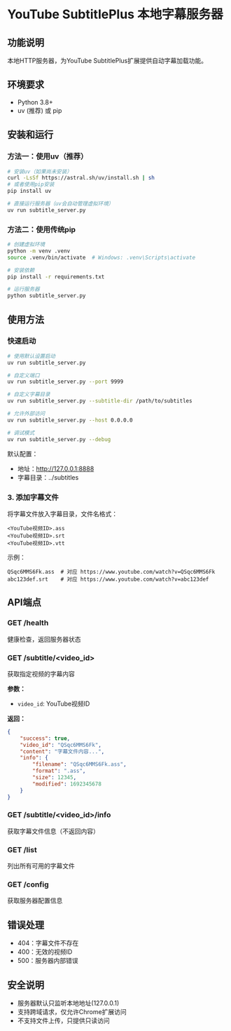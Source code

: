 # YouTube SubtitlePlus 本地字幕服务器

## 功能说明

本地HTTP服务器，为YouTube SubtitlePlus扩展提供自动字幕加载功能。

## 环境要求

- Python 3.8+
- uv (推荐) 或 pip

## 安装和运行

### 方法一：使用uv（推荐）

```bash
# 安装uv（如果尚未安装）
curl -LsSf https://astral.sh/uv/install.sh | sh
# 或者使用pip安装
pip install uv

# 直接运行服务器（uv会自动管理虚拟环境）
uv run subtitle_server.py
```

### 方法二：使用传统pip

```bash
# 创建虚拟环境
python -m venv .venv
source .venv/bin/activate  # Windows: .venv\Scripts\activate

# 安装依赖
pip install -r requirements.txt

# 运行服务器
python subtitle_server.py
```

## 使用方法

### 快速启动

```bash
# 使用默认设置启动
uv run subtitle_server.py

# 自定义端口
uv run subtitle_server.py --port 9999

# 自定义字幕目录
uv run subtitle_server.py --subtitle-dir /path/to/subtitles

# 允许外部访问
uv run subtitle_server.py --host 0.0.0.0

# 调试模式
uv run subtitle_server.py --debug
```

默认配置：
- 地址：http://127.0.0.1:8888
- 字幕目录：../subtitles

### 3. 添加字幕文件

将字幕文件放入字幕目录，文件名格式：
```
<YouTube视频ID>.ass
<YouTube视频ID>.srt
<YouTube视频ID>.vtt
```

示例：
```
QSqc6MMS6Fk.ass  # 对应 https://www.youtube.com/watch?v=QSqc6MMS6Fk
abc123def.srt    # 对应 https://www.youtube.com/watch?v=abc123def
```

## API端点

### GET /health
健康检查，返回服务器状态

### GET /subtitle/<video_id>
获取指定视频的字幕内容

**参数：**
- `video_id`: YouTube视频ID

**返回：**
```json
{
    "success": true,
    "video_id": "QSqc6MMS6Fk",
    "content": "字幕文件内容...",
    "info": {
        "filename": "QSqc6MMS6Fk.ass",
        "format": ".ass",
        "size": 12345,
        "modified": 1692345678
    }
}
```

### GET /subtitle/<video_id>/info
获取字幕文件信息（不返回内容）

### GET /list
列出所有可用的字幕文件

### GET /config
获取服务器配置信息

## 错误处理

- 404：字幕文件不存在
- 400：无效的视频ID
- 500：服务器内部错误

## 安全说明

- 服务器默认只监听本地地址(127.0.0.1)
- 支持跨域请求，仅允许Chrome扩展访问
- 不支持文件上传，只提供只读访问